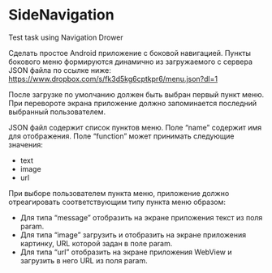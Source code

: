 # SideNavigation
Test task using Navigation Drower

Сделать простое Android приложение с боковой навигацией. Пункты бокового меню формируются динамично из загружаемого с сервера JSON файла по ссылке ниже:
https://www.dropbox.com/s/fk3d5kg6cptkpr6/menu.json?dl=1

После загрузке по умолчанию должен быть выбран первый пункт меню. При перевороте экрана приложение должно запоминается последний выбранный пользователем.

JSON файл содержит список пунктов меню. Поле “name” содержит имя для отображения. Поле “function” может принимать следующие значения:
*	text
*	image
*	url

При выборе пользователем пункта меню, приложение должно отреагировать соответствующим типу пункта меню образом:
*	Для типа “message” отобразить на экране приложения текст из поля param.
*	Для типа “image” загрузить и отобразить на экране приложения картинку, URL которой задан в поле param.
*	Для типа “url” отобразить на экране приложения WebView и загрузить в него URL из поля param.

